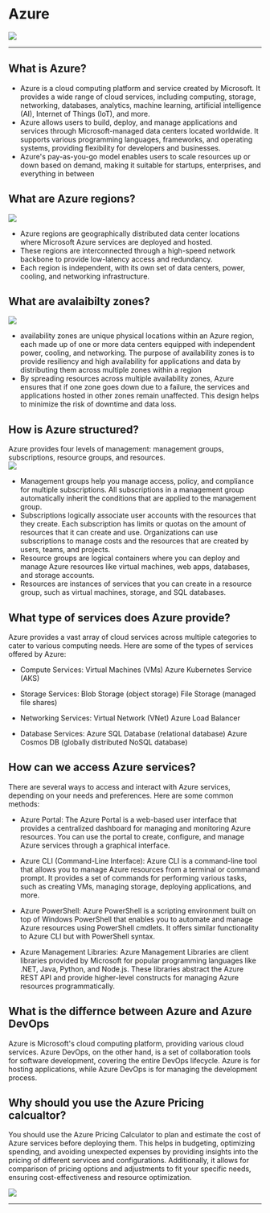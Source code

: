 # Azure

![](https://pendulum-it.com/wp-content/uploads/2020/05/Azure-logo-blue.jpg)
**************************************

## What is Azure?

* Azure is a cloud computing platform and service created by Microsoft. It provides a wide range of cloud services, including computing, storage, networking, databases, analytics, machine learning, artificial intelligence (AI), Internet of Things (IoT), and more.
*  Azure allows users to build, deploy, and manage applications and services through Microsoft-managed data centers located worldwide. It supports various programming languages, frameworks, and operating systems, providing flexibility for developers and businesses.
*   Azure's pay-as-you-go model enables users to scale resources up or down based on demand, making it suitable for startups, enterprises, and everything in between

## What are Azure regions?

![](https://media.licdn.com/dms/image/C5612AQEcGGBoDtX6rA/article-cover_image-shrink_600_2000/0/1631791147534?e=2147483647&v=beta&t=zx-rVPxTo4s7VCffuEwSpEXVcEQzKio8oz_YcfoaliA)

* Azure regions are geographically distributed data center locations where Microsoft Azure services are deployed and hosted. 
* These regions are interconnected through a high-speed network backbone to provide low-latency access and redundancy.
* Each region is independent, with its own set of data centers, power, cooling, and networking infrastructure. 
  
## What are avalaibilty zones?

![](https://techcommunity.microsoft.com/t5/image/serverpage/image-id/384721i3E9AD27F395754BC/image-size/original?v=v2&px=-1)

* availability zones are unique physical locations within an Azure region, each made up of one or more data centers equipped with independent power, cooling, and networking. The purpose of availability zones is to provide resiliency and high availability for applications and data by distributing them across multiple zones within a region
* By spreading resources across multiple availability zones, Azure ensures that if one zone goes down due to a failure, the services and applications hosted in other zones remain unaffected. This design helps to minimize the risk of downtime and data loss.

## How is Azure structured?

Azure provides four levels of management: management groups, subscriptions, resource groups, and resources. 
<br>
![](https://learn.microsoft.com/en-us/azure/cloud-adoption-framework/ready/azure-setup-guide/media/organize-resources/scope-levels.png)

* Management groups help you manage access, policy, and compliance for multiple subscriptions. All subscriptions in a management group automatically inherit the conditions that are applied to the management group.
* Subscriptions logically associate user accounts with the resources that they create. Each subscription has limits or quotas on the amount of resources that it can create and use. Organizations can use subscriptions to manage costs and the resources that are created by users, teams, and projects.
* Resource groups are logical containers where you can deploy and manage Azure resources like virtual machines, web apps, databases, and storage accounts.
* Resources are instances of services that you can create in a resource group, such as virtual machines, storage, and SQL databases.

## What type of services does Azure provide?

Azure provides a vast array of cloud services across multiple categories to cater to various computing needs. Here are some of the types of services offered by Azure:

* Compute Services:
Virtual Machines (VMs)
Azure Kubernetes Service (AKS)

* Storage Services:
Blob Storage (object storage)
File Storage (managed file shares)

* Networking Services:
Virtual Network (VNet)
Azure Load Balancer

* Database Services:
Azure SQL Database (relational database)
Azure Cosmos DB (globally distributed NoSQL database)

## How can we access Azure services?

There are several ways to access and interact with Azure services, depending on your needs and preferences. Here are some common methods:

* Azure Portal:
The Azure Portal is a web-based user interface that provides a centralized dashboard for managing and monitoring Azure resources. You can use the portal to create, configure, and manage Azure services through a graphical interface.

* Azure CLI (Command-Line Interface):
Azure CLI is a command-line tool that allows you to manage Azure resources from a terminal or command prompt. It provides a set of commands for performing various tasks, such as creating VMs, managing storage, deploying applications, and more.

* Azure PowerShell:
Azure PowerShell is a scripting environment built on top of Windows PowerShell that enables you to automate and manage Azure resources using PowerShell cmdlets. It offers similar functionality to Azure CLI but with PowerShell syntax.

* Azure Management Libraries:
Azure Management Libraries are client libraries provided by Microsoft for popular programming languages like .NET, Java, Python, and Node.js. These libraries abstract the Azure REST API and provide higher-level constructs for managing Azure resources programmatically.

## What is the differnce between Azure and Azure DevOps

Azure is Microsoft's cloud computing platform, providing various cloud services. Azure DevOps, on the other hand, is a set of collaboration tools for software development, covering the entire DevOps lifecycle. Azure is for hosting applications, while Azure DevOps is for managing the development process.

## Why should you use the Azure Pricing calcualtor?

 You should use the Azure Pricing Calculator to plan and estimate the cost of Azure services before deploying them. This helps in budgeting, optimizing spending, and avoiding unexpected expenses by providing insights into the pricing of different services and configurations. Additionally, it allows for comparison of pricing options and adjustments to fit your specific needs, ensuring cost-effectiveness and resource optimization.

 ![](https://learn.microsoft.com/en-us/azure/cost-management-billing/costs/media/pricing-calculator/product-picker.png)


 ********************************************************